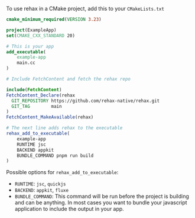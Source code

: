 To use rehax in a CMake project, add this to your `CMakeLists.txt`

```cmake
cmake_minimum_required(VERSION 3.23)

project(ExampleApp)
set(CMAKE_CXX_STANDARD 20)

# This is your app
add_executable(
    example-app
    main.cc
)

# Include FetchContent and fetch the rehax repo

include(FetchContent)
FetchContent_Declare(rehax
  GIT_REPOSITORY https://github.com/rehax-native/rehax.git
  GIT_TAG        main
)
FetchContent_MakeAvailable(rehax)

# The next line adds rehax to the executable
rehax_add_to_executable(
    example-app
    RUNTIME jsc
    BACKEND appkit
    BUNDLE_COMMAND pnpm run build
)
```

Possible options for `rehax_add_to_executable`:

- `RUNTIME`: `jsc`, `quickjs`
- `BACKEND`: `appkit`, `fluxe`
- `BUNDLE_COMMAND`: This command will be run before the project is building and can be anything. In most cases you want to bundle your javascript application to include the output in your app.
